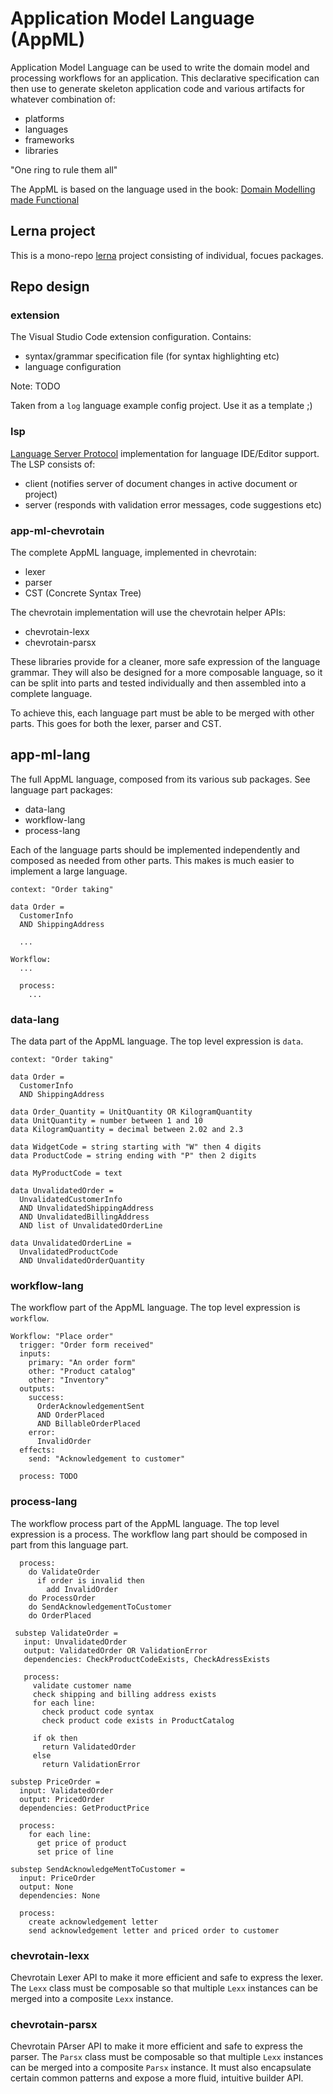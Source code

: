 # Application Model Language (AppML)

Application Model Language can be used to write the domain model and processing workflows for an application. This declarative specification can then use to generate skeleton application code and various artifacts for whatever combination of:

- platforms
- languages
- frameworks
- libraries

"One ring to rule them all"

The AppML is based on the language used in the book: [Domain Modelling made Functional]()

## Lerna project

This is a mono-repo [lerna](https://lernajs.io/) project consisting of individual, focues packages.

## Repo design

### extension

The Visual Studio Code extension configuration. Contains:

- syntax/grammar specification file (for syntax highlighting etc)
- language configuration

Note: TODO

Taken from a `log` language example config project. Use it as a template ;)

### lsp

[Language Server Protocol](https://tomassetti.me/language-server-dot-visual-studio/) implementation for language IDE/Editor support.
The LSP consists of:

- client (notifies server of document changes in active document or project)
- server (responds with validation error messages, code suggestions etc)

### app-ml-chevrotain

The complete AppML language, implemented in chevrotain:

- lexer
- parser
- CST (Concrete Syntax Tree)

The chevrotain implementation will use the chevrotain helper APIs:

- chevrotain-lexx
- chevrotain-parsx

These libraries provide for a cleaner, more safe expression of the language grammar.
They will also be designed for a more composable language, so it can be split into
parts and tested individually and then assembled into a complete language.

To achieve this, each language part must be able to be merged with other parts.
This goes for both the lexer, parser and CST.

## app-ml-lang

The full AppML language, composed from its various sub packages.
See language part packages:

- data-lang
- workflow-lang
- process-lang

Each of the language parts should be implemented independently and composed as needed from other parts.
This makes is much easier to implement a large language.

```aml
context: "Order taking"

data Order =
  CustomerInfo
  AND ShippingAddress

  ...

Workflow:
  ...

  process:
    ...
```

### data-lang

The data part of the AppML language. The top level expression is `data`.

```aml
context: "Order taking"

data Order =
  CustomerInfo
  AND ShippingAddress

data Order_Quantity = UnitQuantity OR KilogramQuantity
data UnitQuantity = number between 1 and 10
data KilogramQuantity = decimal between 2.02 and 2.3

data WidgetCode = string starting with "W" then 4 digits
data ProductCode = string ending with "P" then 2 digits

data MyProductCode = text

data UnvalidatedOrder =
  UnvalidatedCustomerInfo
  AND UnvalidatedShippingAddress
  AND UnvalidatedBillingAddress
  AND list of UnvalidatedOrderLine

data UnvalidatedOrderLine =
  UnvalidatedProductCode
  AND UnvalidatedOrderQuantity
```

### workflow-lang

The workflow part of the AppML language. The top level expression is `workflow`.

```aml
Workflow: "Place order"
  trigger: "Order form received"
  inputs:
    primary: "An order form"
    other: "Product catalog"
    other: "Inventory"
  outputs:
    success:
      OrderAcknowledgementSent
      AND OrderPlaced
      AND BillableOrderPlaced
    error:
      InvalidOrder
  effects:
    send: "Acknowledgement to customer"

  process: TODO
```

### process-lang

The workflow process part of the AppML language. The top level expression is a process.
The workflow lang part should be composed in part from this language part.

```aml
  process:
    do ValidateOrder
      if order is invalid then
        add InvalidOrder
    do ProcessOrder
    do SendAcknowledgementToCustomer
    do OrderPlaced

 substep ValidateOrder =
   input: UnvalidatedOrder
   output: ValidatedOrder OR ValidationError
   dependencies: CheckProductCodeExists, CheckAdressExists

   process:
     validate customer name
     check shipping and billing address exists
     for each line:
       check product code syntax
       check product code exists in ProductCatalog

     if ok then
       return ValidatedOrder
     else
       return ValidationError

substep PriceOrder =
  input: ValidatedOrder
  output: PricedOrder
  dependencies: GetProductPrice

  process:
    for each line:
      get price of product
      set price of line

substep SendAcknowledgeMentToCustomer =
  input: PriceOrder
  output: None
  dependencies: None

  process:
    create acknowledgement letter
    send acknowledgement letter and priced order to customer
```

### chevrotain-lexx

Chevrotain Lexer API to make it more efficient and safe to express the lexer.
The `Lexx` class must be composable so that multiple `Lexx` instances can be merged into a composite `Lexx` instance.

### chevrotain-parsx

Chevrotain PArser API to make it more efficient and safe to express the parser.
The `Parsx` class must be composable so that multiple `Lexx` instances can be merged into a composite `Parsx` instance. It must also encapsulate certain common patterns and expose a more fluid, intuitive builder API.
